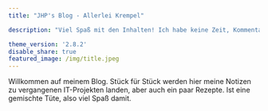 ```yaml
---
title: "JHP's Blog - Allerlei Krempel"

description: "Viel Spaß mit den Inhalten! Ich habe keine Zeit, Kommentare zu moderieren, daher sind sie deaktiviert. Ihr könnt einzelne Seiten gerne bei GitHub kommentieren!"

theme_version: '2.8.2'
disable_share: true
featured_image: /img/title.jpeg
---
```

Willkommen auf meinem Blog. Stück für Stück werden hier meine Notizen zu vergangenen IT-Projekten landen, aber auch ein paar Rezepte. Ist eine gemischte Tüte, also viel Spaß damit.